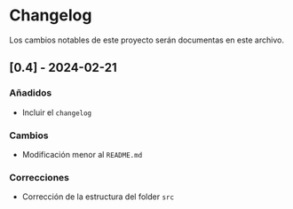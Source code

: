 # Changelog

Los cambios notables de este proyecto serán documentas en este archivo.

## [0.4] - 2024-02-21

### Añadidos

- Incluir el `changelog`

### Cambios

- Modificación menor al `README.md`

### Correcciones

- Corrección de la estructura del folder `src`

